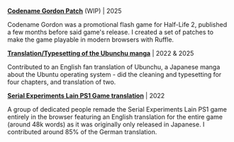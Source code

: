 
[**Codename Gordon Patch**](/) (WIP) \| 2025
  
Codename Gordon was a promotional flash game for Half-Life 2, published a few months before said game's release. I created a set of patches to make the game playable in modern browsers with Ruffle.

[**Translation/Typesetting of the Ubunchu manga**](https://github.com/publicdesert/ubunchu_english) \| 2022 & 2025

Contributed to an English fan translation of Ubunchu, a Japanese manga about the Ubuntu operating system - did the cleaning and typesetting for four chapters, and translation of two.

[**Serial Experiments Lain PS1 Game translation**](https://3d.laingame.net) \| 2022

A group of dedicated people remade the Serial Experiments Lain PS1 game entirely in the browser featuring an English translation  for the entire game (around 48k words) as it was originally only released in Japanese. I contributed around 85% of the German translation.

